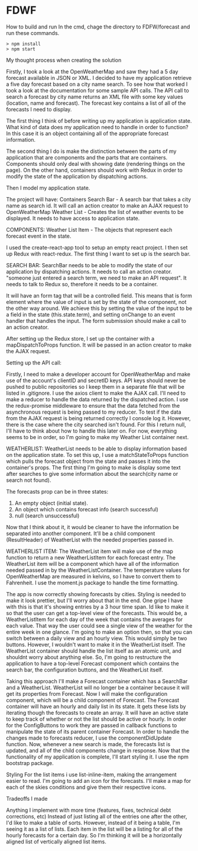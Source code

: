# FDWF

How to build and run
In the cmd, chage the directory to FDFW/forecast and run these commands.

```
> npm install
> npm start
```

My thought process when creating the solution

Firstly, I took a look at the OpenWeatherMap and saw they had a 5 day forecast available in JSON or XML. I decided
to have my application retrieve a five day forecast based on a city name search. To see how that worked I took a look
at the documentation for some sample API calls. The API call to search a forecast by city name returns an XML file
with some key values (location, name and forecast). The forecast key contains a list of all of the forecasts I need
to display.

The first thing I think of before writing up my application is application state. What kind of data does my application need to handle in order to function? In this case it is an object containing all of the appropriate forecast information.

The second thing I do is make the distinction between the parts of my application that are components and the parts that are containers. Components should only deal with showing date (rendering things on the page). On the other hand, containers should work with Redux in order to modify the state of the application by dispatching actions.

Then I model my application state.

The project will have:
Containers
Search Bar - A search bar that takes a city name as search id. It will call an action creator to make an AJAX request to OpenWeatherMap
Weather List - Creates the list of weather events to be displayed. It needs to have access to application state.

COMPONENTS:
Weather List Item - The objects that represent each forecast event in the state.

I used the create-react-app tool to setup an empty react project. I then set up Redux with react-redux. The first thing I want to set up is the search bar.

SEARCH BAR:
SearchBar needs to be able to modify the state of our application by dispatching actions. It needs to call an action creator.
"someone just entered a search term, we need to make an API request". It needs to talk to Redux so, therefore it needs to be a container.

It will have an form tag that will be a controlled field. This means that is form element where the value of input is set by the state of the component, not the other way around. We achieve this by setting the value of the input to be a field in the state (this.state.term), and setting onChange to an event handler that handles the input. The form submission should make a call to an action creator.

After setting up the Redux store, I set up the container with a mapDispatchToProps function. It will be passed in an action creator to make the AJAX request.

Setting up the API call:

Firstly, I need to make a developer account for OpenWeatherMap and make use of the account's clientID and secretID keys. API keys should never be pushed to public repositories so I keep them in a separate file that will be listed in .gitignore. I use the axios client to make the AJAX call. I'll need to make a reducer to handle the data returned by the dispatched action. I use the redux-promise middleware to ensure that the data fetched from the asynchronous request is being passed to my reducer. To test if the data from the AJAX request is being returned correctly I console log it. However, there is the case where the city searched isn't found. For this I return null, I'll have to think about how to handle this later on. For now, everything seems to be in order, so I'm going to make my Weather List container next.

WEATHERLIST:
WeatherList needs to be able to display information based on the application state. To set this up, I use a matchStateToProps function which pulls the forecast object from the state and passes it into the container's props. The first thing I'm going to make is display some text after searches to give some information about the search(city name or search not found).

The forecasts prop can be in three states:
1. An empty object (initial state).
2. An object which contains forecast info (search successful)
3. null (search unsuccessful)

Now that I think about it, it would be cleaner to have the information be separated into another component. It'll be a child component (ResultHeader) of WeatherList with the needed properties passed in.

WEATHERLIST ITEM:
The WeatherList item will make use of the map function to return a new WeatherListItem for each forecast entry. The WeatherList item will be a component which have all of the information needed passed in by the WeatherListContainer. The temperature values for OpenWeatherMap are measured in kelvins, so I have to convert them to Fahrenheit. I use the moment.js package to handle the time formatting.

The app is now correctly showing forecasts by cities. Styling is needed to make it look prettier, but I'll worry about that in the end. One gripe I have with this is that it's showing entries by a 3 hour time span. Id like to make it so that the user can get a top-level view of the forecasts. This would be, a WeatherListItem for each day of the week that contains the averages for each value. That way the user could see a single view of the weather for the entire week in one glance. I'm going to make an option then, so that you can switch between a daily view and an hourly view. This would simply be two buttons. However, I wouldn't want to make it in the WeatherList itself. The WeatherList container should handle the list itself as an atomic unit, and shouldnt worry about anything else. So, I'm going to restructure the application to have a top-level Forecast component which contains the search bar, the configuration buttons, and the WeatherList itself.

Taking this approach I'll make a Forecast container which has a SearchBar and a WeatherList. WeatherList will no longer be a container because it will get its properties from Forecast. Now I will make the configuration component, which will be a child component of Forecast. The Forecast container will have an hourly and daily list in its state. It gets these lists by iterating though the forecasts to create an array. It will have an active state to keep track of whether or not the list should be active or hourly. In order for the ConfigButtons to work they are passed in callback functions to manipulate the state of its parent container Forecast. In order to handle the changes made to forecasts reducer, I use the componentDidUpdate function. Now, whenever a new search is made, the forecasts list is updated, and all of the child components change in response. Now that the functionality of my application is complete, I'll start styling it. I use the npm bootstrap package.  

Styling
For the list items i use list-inline-item, making the arrangement easier to read. I'm going to add an icon for the forecasts. I'll make a map for each of the skies conditions and give them their respective icons.

Tradeoffs I made

Anything I implement with more time (features, fixes, technical debt corrections, etc)
Instead of just listing all of the entries one after the other, I'd like to make a table of sorts. However, instead of it being a table, I'm seeing it as a list of lists. Each item in the list will be a listing for all of the hourly forecasts for a certain day. So I'm thinking it will be a horizontally aligned list of vertically aligned list items.
